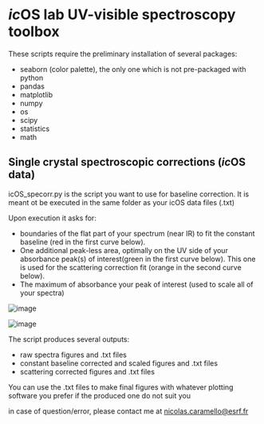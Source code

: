 # *ic*OS lab UV-visible spectroscopy toolbox

These scripts require the preliminary installation of several packages:

- seaborn (color palette), the only one which is not pre-packaged with python
- pandas
- matplotlib
- numpy
- os
- scipy
- statistics
- math

## Single crystal spectroscopic corrections (*ic*OS data)

icOS_specorr.py is the script you want to use for baseline correction. It is meant ot be executed in the same folder as your icOS data files (.txt)

Upon execution it asks for:

- boundaries of the flat part of your spectrum (near IR) to fit the constant baseline (red in the first curve below).
- One additional peak-less area, optimally on the UV side of your absorbance peak(s) of interest(green in the first curve below). This one is used for the scattering correction fit  (orange in the second curve below).
- The maximum of absorbance your peak of interest (used to scale all of your spectra)

![image](https://user-images.githubusercontent.com/77961780/192751464-90320cf1-f04c-4958-a3c4-9aff9a339236.png)

![image](https://user-images.githubusercontent.com/77961780/192751395-121150ac-7ad3-498f-b07f-ec238118a736.png)



The script produces several outputs: 

- raw spectra figures and .txt files
- constant baseline corrected and scaled figures and .txt files
- scattering corrected figures and .txt files

You can use the .txt files to make final figures with whatever plotting software you prefer if the produced one do not suit you

in case of question/error, please contact me at nicolas.caramello@esrf.fr
